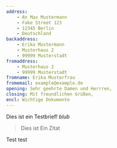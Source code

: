 ```yaml
---
address:
    - An Max Mustermann
    - Fake Street 123
    - 12345 Berlin
    - Deutschland
backaddress:
    - Erika Mustermann
    - Musterhaus 2
    - 99999 Musterstadt
fromaddress:
    - Musterhaus 2
    - 99999 Musterstadt
fromname: Erika Musterfrau
fromemail: example@example.de
opening: Sehr geehrte Damen und Herrren,
closing: Mit freundlichen Grüßen,
encl: Wichtige Dokumente
---
```


Dies ist ein Testbrief!
*blub*

> Dies ist
> Ein Zitat
 
Test test
